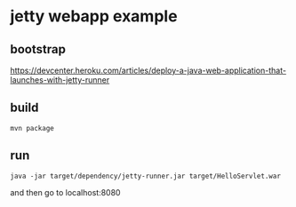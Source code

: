 # jetty webapp example

## bootstrap
https://devcenter.heroku.com/articles/deploy-a-java-web-application-that-launches-with-jetty-runner


## build

	mvn package

## run

	java -jar target/dependency/jetty-runner.jar target/HelloServlet.war 


and then go to localhost:8080
